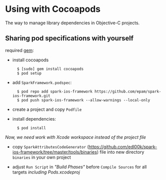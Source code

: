 Using with Cocoapods
========================
The way to manage library dependencies in Objective-C projects.

## Sharing pod specifications with yourself ##

required [gem](http://rubygems.org):

* install cocoapods

        $ [sudo] gem install cocoapods
        $ pod setup

* add `SparkFramework.podspec`:

        $ pod repo add spark-ios-framework https://github.com/epam/spark-ios-framework.git
        $ pod push spark-ios-framework --allow-warnings --local-only

* create a project and copy `Podfile`

* install dependencies:

        $ pod install

 _Now, we need work with Xcode workspace instead of the project file_
 
* copy `SparkAttributesCodeGenerator` (https://github.com/edl00k/spark-ios-framework/tree/master/tools/binaries) file into new directory `binaries` in your own project

* adjust `Run Script` in _"Build Phases"_ before `Compile Sources` for all targets _including Pods.xcodeproj_

